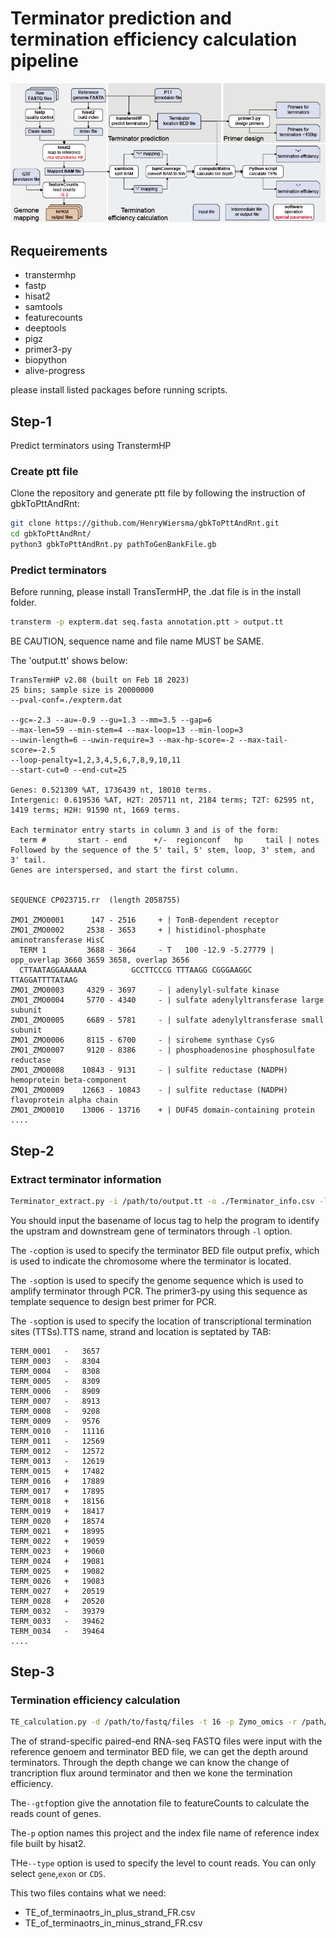 # Terminator prediction and termination efficiency calculation pipeline
![](./Pipeline.png)
## Requeirements
* transtermhp
* fastp
* hisat2
* samtools
* featurecounts
* deeptools
* pigz
* primer3-py
* biopython
* alive-progress

please install listed packages before running scripts.

## Step-1
Predict terminators using TranstermHP

### Create ptt file

Clone the repository and generate ptt file by following the instruction of gbkToPttAndRnt:
```bash
git clone https://github.com/HenryWiersma/gbkToPttAndRnt.git
cd gbkToPttAndRnt/
python3 gbkToPttAndRnt.py pathToGenBankFile.gb
```
### Predict terminators
Before running, please install TransTermHP, the .dat file is in the install folder. 

```bash
transterm -p expterm.dat seq.fasta annotation.ptt > output.tt
```
BE CAUTION, sequence name and file name MUST be SAME.

The 'output.tt' shows below:
```text
TransTermHP v2.08 (built on Feb 18 2023)
25 bins; sample size is 20000000
--pval-conf=./expterm.dat

--gc=-2.3 --au=-0.9 --gu=1.3 --mm=3.5 --gap=6
--max-len=59 --min-stem=4 --max-loop=13 --min-loop=3
--uwin-length=6 --uwin-require=3 --max-hp-score=-2 --max-tail-score=-2.5
--loop-penalty=1,2,3,4,5,6,7,8,9,10,11
--start-cut=0 --end-cut=25

Genes: 0.521309 %AT, 1736439 nt, 18010 terms.
Intergenic: 0.619536 %AT, H2T: 205711 nt, 2184 terms; T2T: 62595 nt, 1419 terms; H2H: 91590 nt, 1669 terms. 

Each terminator entry starts in column 3 and is of the form:
  term #       start - end      +/-  regionconf   hp     tail | notes
Followed by the sequence of the 5' tail, 5' stem, loop, 3' stem, and 3' tail.
Genes are interspersed, and start the first column.


SEQUENCE CP023715.rr  (length 2058755)

ZMO1_ZMO0001      147 - 2516     + | TonB-dependent receptor
ZMO1_ZMO0002     2538 - 3653     + | histidinol-phosphate aminotransferase HisC
  TERM 1         3688 - 3664     - T   100 -12.9 -5.27779 | opp_overlap 3660 3659 3658, overlap 3656
  CTTAATAGGAAAAAA          GCCTTCCCG TTTAAGG CGGGAAGGC          TTAGGATTTTATAAG
ZMO1_ZMO0003     4329 - 3697     - | adenylyl-sulfate kinase
ZMO1_ZMO0004     5770 - 4340     - | sulfate adenylyltransferase large subunit
ZMO1_ZMO0005     6689 - 5781     - | sulfate adenylyltransferase small subunit
ZMO1_ZMO0006     8115 - 6700     - | siroheme synthase CysG
ZMO1_ZMO0007     9120 - 8386     - | phosphoadenosine phosphosulfate reductase
ZMO1_ZMO0008    10843 - 9131     - | sulfite reductase (NADPH) hemoprotein beta-component
ZMO1_ZMO0009    12663 - 10843    - | sulfite reductase (NADPH) flavoprotein alpha chain
ZMO1_ZMO0010    13006 - 13716    + | DUF45 domain-containing protein
....
```


## Step-2
### Extract terminator information

```bash
Terminator_extract.py -i /path/to/output.tt -o ./Terminator_info.csv -l ZMO1_ZMO -c CP023715 -s CP023715.fasta -t Term-seq.txt
```
You should input the basename of locus tag to help the program to identify the upstram and downstream gene of terminators through ```-l``` option.
 
The ```-c```option is used to specify the terminator BED file output prefix, which is used to indicate the chromosome where the terminator is located.

The ```-s```option is used to specify the genome sequence which is used to amplify terminator through PCR. The primer3-py using this sequence as template sequence to design best primer for PCR.

The ```-s```option is used to specify the location of transcriptional termination sites (TTSs).TTS name, strand and location is septated by TAB:
```text
TERM_0001	-	3657
TERM_0003	-	8304
TERM_0004	-	8308
TERM_0005	-	8309
TERM_0006	-	8909
TERM_0007	-	8913
TERM_0008	-	9208
TERM_0009	-	9576
TERM_0010	-	11116
TERM_0011	-	12569
TERM_0012	-	12572
TERM_0013	-	12619
TERM_0015	+	17482
TERM_0016	+	17889
TERM_0017	+	17895
TERM_0018	+	18156
TERM_0019	+	18417
TERM_0020	+	18574
TERM_0021	+	18995
TERM_0022	+	19059
TERM_0023	+	19060
TERM_0024	+	19081
TERM_0025	+	19082
TERM_0026	+	19083
TERM_0027	+	20519
TERM_0028	+	20520
TERM_0032	-	39379
TERM_0033	-	39462
TERM_0034	-	39464
....
```

## Step-3
### Termination efficiency calculation

```bash
TE_calculation.py -d /path/to/fastq/files -t 16 -p Zymo_omics -r /path/to/CP023715.fasta --gtf /path/to/CP023175.gtf --type gene --bed /path/to/CP023715_Ter.bed 
```
The of strand-specific paired-end RNA-seq FASTQ files were input with the reference genoem and terminator BED file, we can get the depth around terminators. Through the depth change we can know the change of trancription flux around terminator and then we kone the termination efficiency.

The```--gtf```option give the annotation file to featureCounts to calculate the reads count of genes.

The```-p``` option names this project and the index file name of reference index file built by hisat2.

THe```--type``` option is used to specify the level to count reads. You can only select `gene`,`exon` or `CDS`.

This two files contains what we need:
* TE_of_terminaotrs_in_plus_strand_FR.csv
* TE_of_terminaotrs_in_minus_strand_FR.csv


